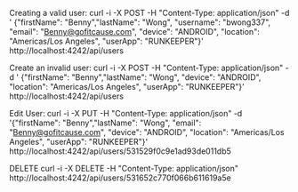 Creating a valid user:
curl -i -X POST -H "Content-Type: application/json" -d '	{"firstName": "Benny","lastName": "Wong",	"username": "bwong337",	"email": "Benny@gofitcause.com",	"device": "ANDROID",	"location": "Americas/Los Angeles",	"userApp": "RUNKEEPER"}' http://localhost:4242/api/users

Create an invalid user:
curl -i -X POST -H "Content-Type: application/json" -d '	{"firstName": "Benny","lastName": "Wong",	"device": "ANDROID",	"location": "Americas/Los Angeles",	"userApp": "RUNKEEPER"}' http://localhost:4242/api/users

Edit User:
curl -i -X PUT -H "Content-Type: application/json" -d '{"firstName": "Benny","lastName": "Wong",	"email": "Benny@gofitcause.com",	"device": "ANDROID",	"location": "Americas/Los Angeles",	"userApp": "RUNKEEPER"}' http://localhost:4242/api/users/531529f0c9e1ad93de011db5

DELETE
curl -i -X DELETE -H "Content-Type: application/json"  http://localhost:4242/api/users/531652c770f066b611619a5e